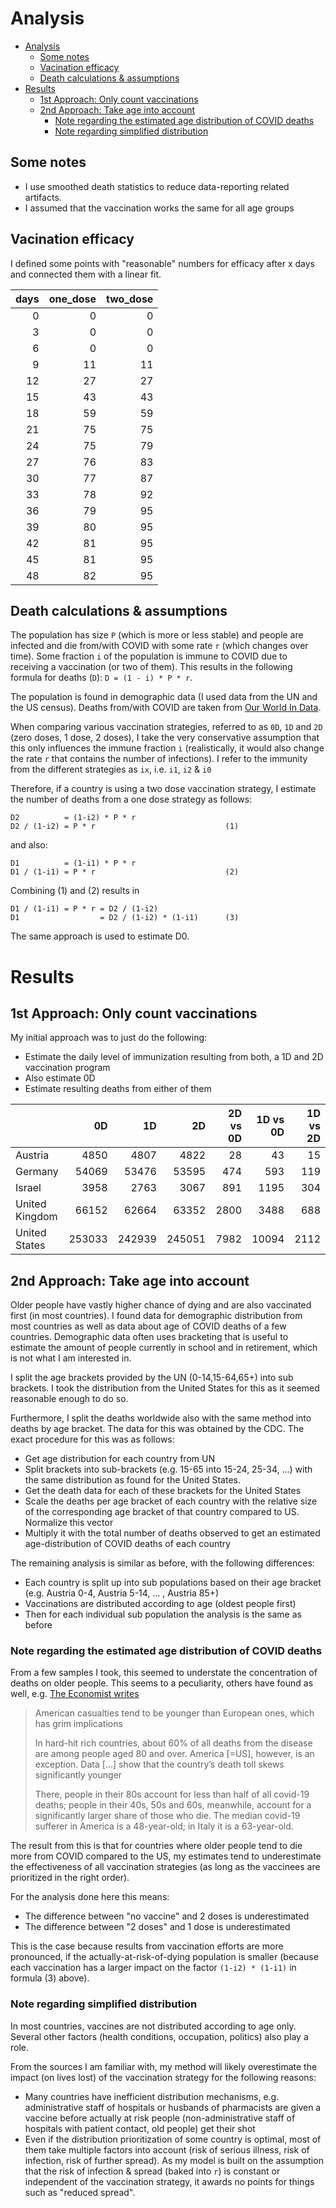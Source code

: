 # Analysis

- [Analysis](#analysis)
  - [Some notes](#some-notes)
  - [Vacination efficacy](#vacination-efficacy)
  - [Death calculations & assumptions](#death-calculations--assumptions)
- [Results](#results)
  - [1st Approach: Only count vaccinations](#1st-approach-only-count-vaccinations)
  - [2nd Approach: Take age into account](#2nd-approach-take-age-into-account)
    - [Note regarding the estimated age distribution of COVID deaths](#note-regarding-the-estimated-age-distribution-of-covid-deaths)
    - [Note regarding simplified distribution](#note-regarding-simplified-distribution)

## Some notes
- I use smoothed death statistics to reduce data-reporting related artifacts.
- I assumed that the vaccination works the same for all age groups


## Vacination efficacy
I defined some points with "reasonable" numbers for efficacy after x days and connected them with a linear fit.

[//]: # (EfficacyTable)

| days | one_dose | two_dose |
| ---: | -------: | -------: |
|    0 |        0 |        0 |
|    3 |        0 |        0 |
|    6 |        0 |        0 |
|    9 |       11 |       11 |
|   12 |       27 |       27 |
|   15 |       43 |       43 |
|   18 |       59 |       59 |
|   21 |       75 |       75 |
|   24 |       75 |       79 |
|   27 |       76 |       83 |
|   30 |       77 |       87 |
|   33 |       78 |       92 |
|   36 |       79 |       95 |
|   39 |       80 |       95 |
|   42 |       81 |       95 |
|   45 |       81 |       95 |
|   48 |       82 |       95 |

[//]: # (EfficacyTable)

## Death calculations & assumptions

The population has size `P` (which is more or less stable) and people are infected and die from/with COVID with some rate `r` (which changes over time).
Some fraction `i` of the population is immune to COVID due to receiving a vaccination (or two of them). This results in the following formula for deaths (`D`): `D = (1 - i) * P * r`.

The population is found in demographic data (I used data from the UN and the US census).
Deaths from/with COVID are taken from [Our World In Data](https://ourworldindata.org).

When comparing various vaccination strategies, referred to as `0D`, `1D` and `2D` (zero doses, 1 dose, 2 doses), I take the very conservative assumption that this only influences the immune fraction `i` (realistically, it would also change the rate `r` that contains the number of infections).
I refer to the immunity from the different strategies as `ix`, i.e. `i1`, `i2` & `i0`

Therefore, if a country is using a two dose vaccination strategy, I estimate the number of deaths from a one dose strategy as follows:
```
D2          = (1-i2) * P * r
D2 / (1-i2) = P * r                             (1)
```
and also:
```
D1          = (1-i1) * P * r 
D1 / (1-i1) = P * r                             (2)
```
Combining (1) and (2) results in
```
D1 / (1-i1) = P * r = D2 / (1-i2)
D1                  = D2 / (1-i2) * (1-i1)      (3)
```
The same approach is used to estimate D0.

# Results

## 1st Approach: Only count vaccinations
My initial approach was to just do the following:
- Estimate the daily level of immunization resulting from both, a 1D and 2D vaccination program
- Also estimate 0D
- Estimate resulting deaths from either of them




[//]: # (SimpleAnalysis)

|                |     0D |     1D |     2D | 2D vs 0D | 1D vs 0D | 1D vs 2D |
| :------------- | -----: | -----: | -----: | -------: | -------: | -------: |
| Austria        |   4850 |   4807 |   4822 |       28 |       43 |       15 |
| Germany        |  54069 |  53476 |  53595 |      474 |      593 |      119 |
| Israel         |   3958 |   2763 |   3067 |      891 |     1195 |      304 |
| United Kingdom |  66152 |  62664 |  63352 |     2800 |     3488 |      688 |
| United States  | 253033 | 242939 | 245051 |     7982 |    10094 |     2112 |

[//]: # (SimpleAnalysis)

## 2nd Approach: Take age into account
Older people have vastly higher chance of dying and are also vaccinated first (in most countries).
I found data for demographic distribution from most countries as well as data about age of COVID deaths of a few countries. Demographic data often uses bracketing that is useful to estimate the amount of people currently in school and in retirement, which is not what I am interested in. 

I split the age brackets provided by the UN (0-14,15-64,65+) into sub brackets. I took the distribution from the United States for this as it seemed reasonable enough to do so.

Furthermore, I split the deaths worldwide also with the same method into deaths by age bracket.
The data for this was obtained by the CDC.
The exact procedure for this was as follows:
- Get age distribution for each country from UN
- Split brackets into sub-brackets (e.g. 15-65 into 15-24, 25-34, ...) with the same distribution as found for the United States.
- Get the death data for each of these brackets for the United States
- Scale the deaths per age bracket of each country with the relative size of the corresponding age bracket of that country compared to US. Normalize this vector
- Multiply it with the total number of deaths observed to get an estimated age-distribution of COVID deaths of each country

The remaining analysis is similar as before, with the following differences:

- Each country is split up into sub populations based on their age bracket (e.g. Austria 0-4, Austria 5-14, ... , Austria 85+)
- Vaccinations are distributed according to age (oldest people first)
- Then for each individual sub population the analysis is the same as before


### Note regarding the estimated age distribution of COVID deaths
From a few samples I took, this seemed to understate the concentration of deaths on older people.
This seems to a peculiarity, others have found as well, e.g. [The Economist writes](https://www.economist.com/graphic-detail/2020/06/24/when-covid-19-deaths-are-analysed-by-age-america-is-an-outlier) 

> American casualties tend to be younger than European ones, which has grim implications
> 
> In hard-hit rich countries, about 60% of all deaths from the disease are among people aged 80 and over. America [=US], however, is an exception. Data [...] show that the country’s death toll skews significantly younger
>
> There, people in their 80s account for less than half of all covid-19 deaths; people in their 40s, 50s and 60s, meanwhile, account for a significantly larger share of those who die. The median covid-19 sufferer in America is a 48-year-old; in Italy it is a 63-year-old.

The result from this is that for countries where older people tend to die more from COVID compared to the US, my estimates tend to underestimate the effectiveness of all vaccination strategies (as long as the vaccinees are prioritized in the right order). 

For the analysis done here this means:

- The difference between "no vaccine" and 2 doses is underestimated
- The difference between "2 doses" and 1 dose is underestimated

This is the case because results from vaccination efforts are more pronounced, if the actually-at-risk-of-dying population is smaller (because each vaccination has a larger impact on the factor `(1-i2) * (1-i1)` in formula (3) above).

### Note regarding simplified distribution

In most countries, vaccines are not distributed according to age only. Several other factors (health conditions, occupation, politics) also play a role.

From the sources I am familiar with, my method will likely overestimate the impact (on lives lost) of the vaccination strategy for the following reasons:
- Many countries have inefficient distribution mechanisms, e.g. administrative staff of hospitals or husbands of pharmacists are given a vaccine before actually at risk people (non-administrative staff of hospitals with patient contact, old people) get their shot
- Even if the distribution prioritization of some country is optimal, most of them take multiple factors into account (risk of serious illness, risk of infection, risk of further spread).
  As my model is built on the assumption that the risk of infection & spread (baked into `r`) is constant or independent of the vaccination strategy, it awards no points for things such as "reduced spread".